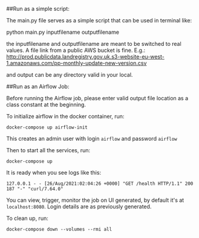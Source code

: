 ##Run as a simple script:

The main.py file serves as a simple script that can be used in terminal like:

python main.py inputfilename outputfilename

the inputfilename and outputfilename are meant to be switched to real values. A file link from a public AWS bucket is fine. E.g.: http://prod.publicdata.landregistry.gov.uk.s3-website-eu-west-1.amazonaws.com/pp-monthly-update-new-version.csv

and output can be any directory valid in your local.

##Run as an Airflow Job:

Before running the Airflow job, please enter valid output file location as a class constant at the beginning.

To initialize airflow in the docker container, run:

`docker-compose up airflow-init`

This creates an admin user with login `airflow` and password `airflow`

Then to start all the services, run:

`docker-compose up`

It is ready when you see logs like this:

`127.0.0.1 - - [26/Aug/2021:02:04:26 +0000] "GET /health HTTP/1.1" 200 187 "-" "curl/7.64.0"`

You can view, trigger, monitor the job on UI generated, by default it's at `localhost:8080`. Login details are as previously generated.

To clean up, run:

`docker-compose down --volumes --rmi all`